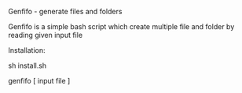 
Genfifo - generate files and folders 

Genfifo is a simple bash script which create multiple file and folder by reading given input file 

Installation: 

sh install.sh

genfifo [ input file ]

  
